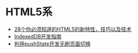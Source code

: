 # HTML5系

- [28个你必须知道的HTML5的新特性，技巧以及技术](http://adamlu.com/?p=584)
- [IndexedDB开发指南](http://www.tfan.org/using-indexeddb/)
- [利用pushState开发无刷页面切换](http://www.cnblogs.com/flash3d/archive/2013/10/23/3384823.html)
